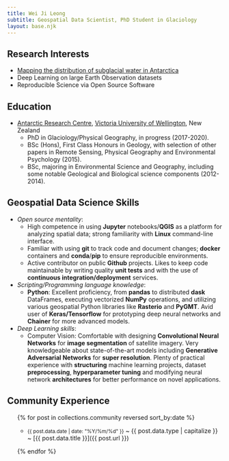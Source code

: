 ```yaml
---
title: Wei Ji Leong
subtitle: Geospatial Data Scientist, PhD Student in Glaciology
layout: base.njk
---
```


## Research Interests

* [Mapping the distribution of subglacial water in Antarctica](https://www.wgtn.ac.nz/antarctic/study/profiles/wei-ji-leong)
* Deep Learning on large Earth Observation datasets
* Reproducible Science via Open Source Software

## Education

- [Antarctic Research Centre](https://www.wgtn.ac.nz/antarctic), [Victoria University of Wellington](https://www.wgtn.ac.nz), New Zealand
  * PhD in Glaciology/Physical Geography, in progress (2017-2020).
  * BSc (Hons), First Class Honours in Geology, with selection of other papers in Remote Sensing, Physical Geography and Environmental Psychology (2015).
  * BSc, majoring in Environmental Science and Geography, including some notable Geological and Biological science components (2012-2014).

## Geospatial Data Science Skills

- *Open source mentality*:
  * High competence in using **Jupyter** notebooks/**QGIS** as a platform for analyzing spatial data; strong familiarity with **Linux** command-line interface.
  * Familiar with using **git** to track code and document changes; **docker** containers and **conda**/**pip** to ensure reproducible environments.
  * Active contributor on public **Github** projects. Likes to keep code maintainable by writing quality **unit tests** and with the use of **continuous integration/deployment** services.
- *Scripting/Programming language knowledge*:
  * **Python**: Excellent proficiency, from **pandas** to distributed **dask** DataFrames, executing vectorized **NumPy** operations, and utilizing various geospatial Python libraries like **Rasterio** and **PyGMT**. Avid user of **Keras/Tensorflow** for prototyping deep neural networks and **Chainer** for more advanced models.
- *Deep Learning skills*:
  * Computer Vision: Comfortable with designing **Convolutional Neural Networks** for **image segmentation** of satellite imagery. Very knowledgeable about state-of-the-art models including **Generative Adversarial Networks** for **super resolution**. Plenty of practical experience with **structuring** machine learning projects, dataset **preprocessing**, **hyperparameter tuning** and modifying neural network **architectures** for better performance on novel applications.

## Community Experience

<ul>
{% for post in collections.community reversed sort_by:date %}

- <time><small>{{ post.data.date | date: "%Y/%m/%d" }}</small></time> ~ {{ post.data.type | capitalize }} ~ [{{ post.data.title }}]({{ post.url }})

{% endfor %}
</ul>
